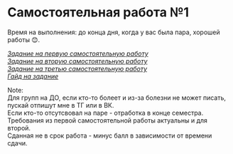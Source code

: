 # Самостоятельная работа №1

Время на выполнения: до конца дня, когда у вас была пара, хорошей работы 😊.

*[Задание на первую самостоятельную работу](Task.md)*  
*[Задание на вторую самостоятельную работу](Task-2.md)*  
*[Задание на третью самостоятельную работу](Task3.pdf)*  
*[Гайд на задание]()*

Note:  
Для групп на ДО, если кто-то болеет и из-за болезни не может писать, пускай отпишут мне в ТГ или в ВК.  
Если кто-то отсутсвовал на паре - отработка в конце семестра.   
Требования из первой самостоятельной работы актуальны и для второй.  
Сданная не в срок работа - минус балл в зависимости от времени сдачи.  
